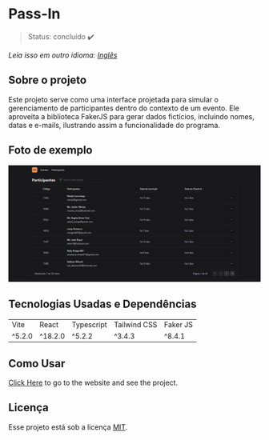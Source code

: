 # Pass-In

> Status: concluído ✔️

_Leia isso em outro idioma:_
[_Inglês_](./../README.md)

## Sobre o projeto

Este projeto serve como uma interface projetada para simular o gerenciamento de participantes dentro do contexto de um evento. Ele aproveita a biblioteca FakerJS para gerar dados fictícios, incluindo nomes, datas e e-mails, ilustrando assim a funcionalidade do programa.

## Foto de exemplo

<img src="./src/assets/readme-photo.png"/>

## Tecnologias Usadas e Dependências

<table>
  <tr>
    <td>Vite</td>
    <td>React</td>
    <td>Typescript</td>
    <td>Tailwind CSS</td>
    <td>Faker JS</td>
  </tr>
  <tr>
    <td>^5.2.0</td>
    <td>^18.2.0</td>
    <td>^5.2.2</td>
    <td>^3.4.3</td>
    <td>^8.4.1</td>
  </tr>
</table>

## Como Usar

[Click Here](https://eriksgda.github.io/Pass-In/) to go to the website and see the project.

## Licença

Esse projeto está sob a licença [MIT](./LICENSE).
